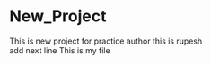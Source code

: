 # New_Project
This is new project for practice
author this is rupesh
<br>
add next line
This is my file 